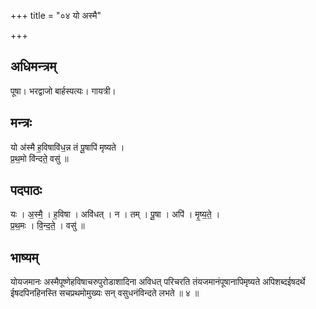 +++
title = "०४ यो अस्मै"

+++
## अधिमन्त्रम्
पूषा। भरद्वाजो बार्हस्पत्यः। गायत्री।

## मन्त्रः
यो अ॑स्मै ह॒विषावि॑ध॒न्न तं पू॒षापि॑ मृष्यते ।  
प्र॒थ॒मो वि॑न्दते॒ वसु॑ ॥

## पदपाठः
यः । अ॒स्मै॒ । ह॒विषा । अवि॑धत् । न । तम् । पू॒षा । अपि॑ । मृ॒ष्य॒ते॒ ।  
प्र॒थ॒मः । वि॒न्द॒ते॒ । वसु॑ ॥

## भाष्यम्
योयजमानः अस्मैपूष्णेहविषाचरुपुरोडाशादिना अविधत् परिचरति तंयजमानंपूषानापिमृष्यते अपिशब्दईषदर्थे ईषदपिनहिनस्ति सचप्रथमोमुख्यः सन् वसुधनंविन्दते लभते ॥ ४ ॥